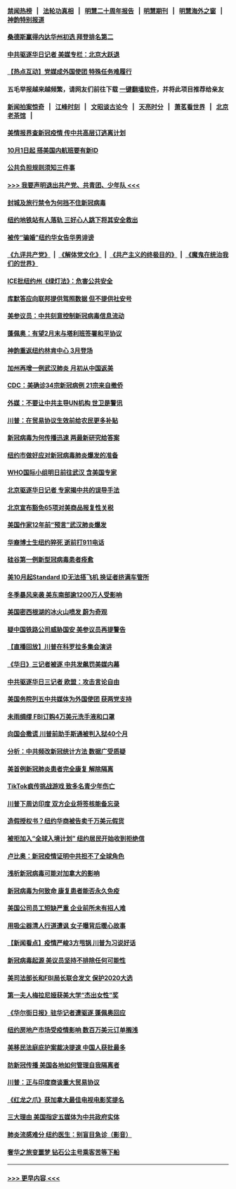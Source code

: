 #### [禁闻热榜](热点新闻.md?=0)  &nbsp;&nbsp;|&nbsp;&nbsp; [法轮功真相](https://github.com/gfw-breaker/truth/blob/master/README.md?=0) &nbsp;&nbsp;|&nbsp;&nbsp; [明慧二十周年报告](https://github.com/gfw-breaker/mh-reports/blob/master/README.md?=0) &nbsp;&nbsp;|&nbsp;&nbsp;[明慧期刊](https://github.com/gfw-breaker/mh-qikan) &nbsp;&nbsp;|&nbsp;&nbsp; [明慧海外之窗](https://github.com/gfw-breaker/mh-news/blob/master/README.md?=0) &nbsp;&nbsp;|&nbsp;&nbsp; [神韵特别报道](https://github.com/gfw-breaker/mh-news/blob/master/shenyun.md?=0)
#### [桑德斯赢得内达华州初选 拜登排名第二](../pages/nsc412/n11888760.md?t=02231531) 
#### [中共驱逐华日记者 美媒专栏：北京大跃退](../pages/nsc412/n11888453.md?t=02231531) 
#### [【热点互动】党媒成外国使团 特殊任务难履行](../pages/nsc412/n11888306.md?t=02231531) 
#### 五毛举报越来越频繁，请网友们前往下载 [一键翻墙软件](https://github.com/gfw-breaker/ssr-accounts)，并将此项目推荐给亲友
#### [新闻拍案惊奇](https://github.com/gfw-breaker/banned-news/blob/master/pages/link4.md) &nbsp;&nbsp;|&nbsp;&nbsp; [江峰时刻](https://github.com/gfw-breaker/banned-news/blob/master/pages/link4.md) &nbsp;&nbsp;|&nbsp;&nbsp; [文昭谈古论今](https://github.com/gfw-breaker/banned-news/blob/master/pages/link4.md) &nbsp;&nbsp;|&nbsp;&nbsp; [天亮时分](https://github.com/gfw-breaker/banned-news/blob/master/pages/link4.md) &nbsp;&nbsp;|&nbsp;&nbsp; [萧茗看世界](https://github.com/gfw-breaker/banned-news/blob/master/pages/link4.md) &nbsp;&nbsp;|&nbsp;&nbsp; [北京老茶馆](https://github.com/gfw-breaker/banned-news/blob/master/pages/link4.md) &nbsp;&nbsp;|&nbsp;&nbsp; 
#### [美情报界查新冠疫情 传中共高层订逃离计划](../pages/nsc412/n11888161.md?t=02231531) 
#### [10月1日起 搭美国内航班要有新ID](../pages/nsc412/n11888243.md?t=02231531) 
#### [公共负担规则须知三件事](../pages/nsc412/n11888123.md?t=02231531) 
#### [>>> 我要声明退出共产党、共青团、少年队 <<<](https://github.com/begood0513/goodnews/blob/master/quit/letter.md) 
#### [封城及旅行禁令为何挡不住新冠病毒](../pages/nsc412/n11888067.md?t=02231531) 
#### [纽约地铁站有人落轨   三好心人跳下将其安全救出](../pages/nsc412/n11888088.md?t=02231531) 
#### [被传“骗婚”纽约华女告华男诽谤](../pages/nsc412/n11887303.md?t=02231531) 
#### [《九评共产党》](https://github.com/begood0513/9ping.md/blob/master/README.md) &nbsp;|&nbsp; [《解体党文化》](../../../../jtdwh.md/blob/master/README.md)  &nbsp;|&nbsp; [《共产主义的终极目的》](../../../../gczydzjmd.md/blob/master/README.md) &nbsp;|&nbsp; [《魔鬼在统治我们的世界》](../../../../mgztzwmdsj.md/blob/master/README.md) 
#### [ICE批纽约州《绿灯法》：危害公共安全](../pages/nsc412/n11887285.md?t=02231531) 
#### [库默答应向联邦提供驾照数据 但不提供社安号](../pages/nsc412/n11887269.md?t=02231531) 
#### [美参议员：中共刻意控制新冠病毒信息流动](../pages/nsc412/n11887949.md?t=02231531) 
#### [蓬佩奥：有望2月末与塔利班签署和平协议](../pages/nsc412/n11887248.md?t=02231531) 
#### [神韵重返纽约林肯中心 3月登场](../pages/nsc412/n11885013.md?t=02231531) 
#### [加州再增一例武汉肺炎 月初从中国返美](../pages/nsc412/n11886929.md?t=02231531) 
#### [CDC：美确诊34宗新冠病例 21宗来自撤侨](../pages/nsc412/n11886795.md?t=02231531) 
#### [外媒：不要让中共主导UN机构 世卫是警讯](../pages/nsc412/n11886401.md?t=02231531) 
#### [川普：在贸易协议生效前给农民更多补贴](../pages/nsc412/n11886549.md?t=02231531) 
#### [新冠病毒为何传播迅速 两最新研究给答案](../pages/nsc412/n11886505.md?t=02231531) 
#### [纽约市做好应对新冠病毒肺炎爆发的准备](../pages/nsc412/n11885019.md?t=02231531) 
#### [WHO国际小组明日前往武汉 含美国专家](../pages/nsc412/n11886380.md?t=02231531) 
#### [北京驱逐华日记者 专家揭中共的误导手法](../pages/nsc412/n11886124.md?t=02231531) 
#### [北京宣布豁免65项对美商品报复性关税](../pages/nsc412/n11885960.md?t=02231531) 
#### [美国作家12年前“预言”武汉肺炎爆发](../pages/nsc412/n11885487.md?t=02231531) 
#### [华裔博士生纽约猝死  逝前打911电话](../pages/nsc412/n11885007.md?t=02231531) 
#### [硅谷第一例新型冠病毒患者痊愈](../pages/nsc412/n11885163.md?t=02231531) 
#### [美10月起Standard ID无法搭飞机  换证者挤满车管所](../pages/nsc412/n11885036.md?t=02231531) 
#### [冬季暴风来袭 美东南部逾1200万人受影响](../pages/nsc412/n11884620.md?t=02231531) 
#### [美国密西根湖的冰火山喷发 蔚为奇观](../pages/nsc412/n11884842.md?t=02231531) 
#### [疑中国铁路公司威胁国安 美参议员再提警告](../pages/nsc412/n11884300.md?t=02231531) 
#### [【直播回放】川普在科罗拉多集会演讲](../pages/nsc412/n11883640.md?t=02231531) 
#### [《华日》三记者被逐 中共发飙罚美媒内幕](../pages/nsc412/n11884184.md?t=02231531) 
#### [中共驱逐华日三记者 欧盟：攻击言论自由](../pages/nsc412/n11884179.md?t=02231531) 
#### [美国务院列五中共媒体为外国使团 获两党支持](../pages/nsc412/n11883954.md?t=02231531) 
#### [未雨绸缪 FBI订购4万美元洗手液和口罩](../pages/nsc412/n11883960.md?t=02231531) 
#### [向国会撒谎 川普前助手斯通被判入狱40个月](../pages/nsc412/n11883930.md?t=02231531) 
#### [分析：中共频改新冠统计方法 数据广受质疑](../pages/nsc412/n11883875.md?t=02231531) 
#### [美首例新冠肺炎患者完全康复 解除隔离](../pages/nsc412/n11883754.md?t=02231531) 
#### [TikTok疯传挑战游戏 致多名青少年伤亡](../pages/nsc412/n11883598.md?t=02231531) 
#### [川普下周访印度 双方企业将签核能备忘录](../pages/nsc412/n11883604.md?t=02231531) 
#### [造假授权书？纽约华商被告卖千万美元假货](../pages/nsc412/n11882429.md?t=02231531) 
#### [被拒加入“全球入境计划”  纽约居民开始收到拒绝信](../pages/nsc412/n11882417.md?t=02231531) 
#### [卢比奥：新冠疫情证明中共担不了全球角色](../pages/nsc412/n11881340.md?t=02231531) 
#### [浅析新冠病毒可能对加拿大的影响](../pages/nsc412/n11879775.md?t=02231531) 
#### [新冠病毒为何致命 康复患者能否永久免疫](../pages/nsc412/n11881488.md?t=02231531) 
#### [美国公司员工短缺严重 企业前所未有招人难](../pages/nsc412/n11881792.md?t=02231531) 
#### [用吸尘器清人行道遭讽 女子曝背后暖心故事](../pages/nsc412/n11881702.md?t=02231531) 
#### [【新闻看点】疫情严峻3方甩锅 川普为习说好话](../pages/nsc412/n11881049.md?t=02231531) 
#### [新冠病毒起源 美议员坚持不排除任何可能性](../pages/nsc412/n11881179.md?t=02231531) 
#### [美司法部长和FBI局长联合发文 保护2020大选](../pages/nsc412/n11881522.md?t=02231531) 
#### [第一夫人梅拉尼娅获美大学“杰出女性”奖](../pages/nsc412/n11881185.md?t=02231531) 
#### [《华尔街日报》驻华记者遭驱逐 蓬佩奥回应](../pages/nsc412/n11881166.md?t=02231531) 
#### [纽约房地产市场受疫情影响  数百万美元订单搁浅](../pages/nsc412/n11879548.md?t=02231531) 
#### [美移民法庭庇护案裁决提速 中国人获批最多](../pages/nsc412/n11879431.md?t=02231531) 
#### [防新冠传播 美国各地如何管理自我隔离者](../pages/nsc412/n11881062.md?t=02231531) 
#### [川普：正与印度商谈重大贸易协议](../pages/nsc412/n11880861.md?t=02231531) 
#### [《红龙之爪》获加拿大最佳电视电影奖提名](../pages/nsc412/n11879517.md?t=02231531) 
#### [三大理由 美国指定五媒体为中共政府实体](../pages/nsc412/n11878945.md?t=02231531) 
#### [肺炎流感难分 纽约医生：别盲目急诊（影音）](../pages/nsc412/n11879426.md?t=02231531) 
#### [奢华之旅变噩梦 钻石公主号乘客苦等下船](../pages/nsc412/n11879192.md?t=02231531) 

----
#### [ >>> 更早内容 <<< ](../indexes/nsc412-earlier.md)
